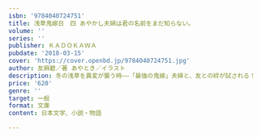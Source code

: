 ```yaml
---
isbn: '9784040724751'
title: 浅草鬼嫁日　四 あやかし夫婦は君の名前をまだ知らない。
volume: ''
series: ''
publisher: ＫＡＤＯＫＡＷＡ
pubdate: '2018-03-15'
cover: 'https://cover.openbd.jp/9784040724751.jpg'
author: 友麻碧／著 あやとき／イラスト
description: 冬の浅草を異変が襲う時――「最強の鬼嫁」夫婦と、友との絆が試される！
price: '620'
genre: ''
target: 一般
format: 文庫
content: 日本文学、小説・物語

---
```

